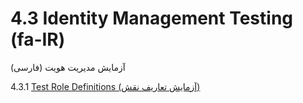# 4.3 Identity Management Testing (fa-IR)

آزمایش مدیریت هویت (فارسی)

4.3.1 [Test Role Definitions (آزمایش تعاریف نقش)](01-Test_Role_Definitions.md)
